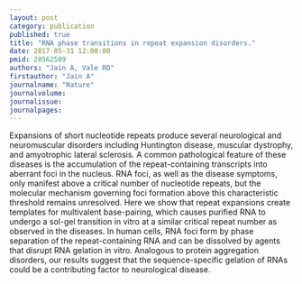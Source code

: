 ```yaml
---
layout: post
category: publication
published: true
title: "RNA phase transitions in repeat expansion disorders."
date: 2017-05-31 12:00:00
pmid: 28562589
authors: "Jain A, Vale RD"
firstauthor: "Jain A"
journalname: "Nature"
journalvolume: 
journalissue: 
journalpages: 
---
```


Expansions of short nucleotide repeats produce several neurological and neuromuscular disorders including Huntington disease, muscular dystrophy, and amyotrophic lateral sclerosis. A common pathological feature of these diseases is the accumulation of the repeat-containing transcripts into aberrant foci in the nucleus. RNA foci, as well as the disease symptoms, only manifest above a critical number of nucleotide repeats, but the molecular mechanism governing foci formation above this characteristic threshold remains unresolved. Here we show that repeat expansions create templates for multivalent base-pairing, which causes purified RNA to undergo a sol-gel transition in vitro at a similar critical repeat number as observed in the diseases. In human cells, RNA foci form by phase separation of the repeat-containing RNA and can be dissolved by agents that disrupt RNA gelation in vitro. Analogous to protein aggregation disorders, our results suggest that the sequence-specific gelation of RNAs could be a contributing factor to neurological disease.

